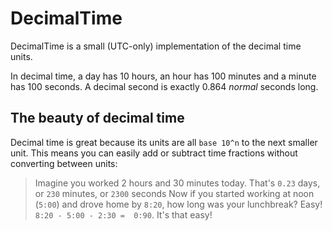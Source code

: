 # DecimalTime

DecimalTime is a small (UTC-only) implementation of the decimal time units.

In decimal time, a day has 10 hours, an hour has 100 minutes and a minute has 100 seconds. 
A decimal second is exactly 0.864 _normal_ seconds long.

## The beauty of decimal time

Decimal time is great because its units are all `base 10^n` to the next smaller unit.
This means you can easily add or subtract time fractions without converting between units:

> Imagine you worked 2 hours and 30 minutes today. That's `0.23` days, or `230` minutes, or `2300` seconds
> Now if you started working at noon (`5:00`) and drove home by `8:20`, how long was your lunchbreak?
> Easy! `8:20 - 5:00 - 2:30 =  0:90`. It's that easy! 
